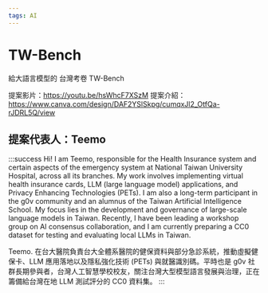 ```yaml
---
tags: AI
---
```


# TW-Bench

給大語言模型的
台灣考卷 
TW-Bench

提案影片：https://youtu.be/hsWhcF7XSzM
提案介紹：https://www.canva.com/design/DAF2YSlSkpg/cumqxJl2_OtfQa-rJDRL5Q/view

## 提案代表人：Teemo
:::success
Hi! I am Teemo, responsible for the Health Insurance system and certain aspects of the emergency system at National Taiwan University Hospital, across all its branches. My work involves implementing virtual health insurance cards, LLM (large language model) applications, and Privacy Enhancing Technologies (PETs). I am also a long-term participant in the g0v community and an alumnus of the Taiwan Artificial Intelligence School. My focus lies in the development and governance of large-scale language models in Taiwan. Recently, I have been leading a workshop group on AI consensus collaboration, and I am currently preparing a CC0 dataset for testing and evaluating local LLMs in Taiwan.

Teemo. 在台大醫院負責台大全體系醫院的健保資料與部分急診系統，推動虛擬健保卡、LLM 應用落地以及隱私強化技術 (PETs) 與就醫識別碼。平時也是 g0v 社群長期參與者，台灣人工智慧學校校友，關注台灣大型模型語言發展與治理，正在籌備給台灣在地 LLM 測試評分的 CC0 資料集。
:::




